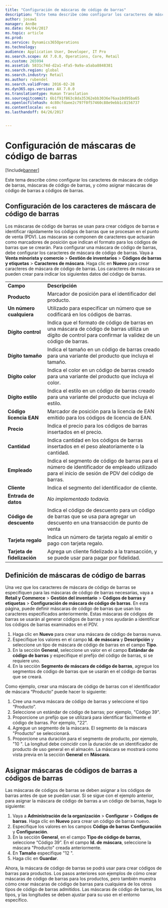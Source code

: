 ```yaml
---
title: "Configuración de máscaras de código de barras"
description: "Este tema describe cómo configurar los caracteres de máscara de código de barras, máscaras de código de barras, y cómo asignar máscaras de código de barras a códigos de barras."
author: josaw1
manager: AnnBe
ms.date: 04/04/2017
ms.topic: article
ms.prod: 
ms.service: Dynamics365Operations
ms.technology: 
audience: Application User, Developer, IT Pro
ms.search.scope: AX 7.0.0, Operations, Core, Retail
ms.custom: 265994
ms.assetid: 5831c74d-d2a1-4fa5-9a9a-a5aba8848381
ms.search.region: global
ms.search.industry: Retail
ms.author: rubendel
ms.search.validFrom: 2016-02-28
ms.dyn365.ops.version: AX 7.0.0
ms.translationtype: Human Translation
ms.sourcegitcommit: 6b1f91f863c8da35362ebb3036e76aa10d95ba65
ms.openlocfilehash: 4c80cfdaee2c797f0f57460c88e9ebb1c8156737
ms.contentlocale: es-es
ms.lasthandoff: 04/26/2017


---
```


# <a name="set-up-bar-code-masks"></a>Configuración de máscaras de código de barras

[!include[banner](includes/banner.md)]


Este tema describe cómo configurar los caracteres de máscara de código de barras, máscaras de código de barras, y cómo asignar máscaras de código de barras a códigos de barras.

<a name="set-up-bar-code-mask-characters"></a>Configuración de los caracteres de máscara de código de barras
-------------------------------

Los máscaras de código de barras se usan para crear códigos de barras e identificar rápidamente los códigos de barras que se procesan en el punto de venta (PDV). Las máscaras se componen de caracteres que actuarán como marcadores de posición que indican el formato para los códigos de barras que se crearán. Para configurar una máscara de código de barras, debe configurar los caracteres de máscara de código de barras. Vaya a **Venta minorista y comercio** &gt; **Gestión de inventarios** &gt; **Códigos de barras y etiquetas** &gt; **Caracteres de máscara**. Haga clic en **Nuevo** para crear caracteres de máscara de código de barras. Los caracteres de máscara se pueden crear para indicar los siguientes datos del código de barras.

|                      |                                                                                                                 |
|----------------------|-----------------------------------------------------------------------------------------------------------------|
| **Campo**            | **Descripción**                                                                                                 |
| **Producto**          | Marcador de posición para el identificador del producto.                                                                                     |
| **Un número cualquiera**       | Utilizado para especificar un número que se codificará en los códigos de barras.                                                  |
| **Dígito control**      | Indica que el formato de código de barras en una máscara de código de barras utiliza un dígito de control para confirmar la validez de un código de barras. |
| **Dígito tamaño**       | Indica el tamaño en un código de barras creado para una variante del producto que incluya el tamaño.                                 |
| **Dígito color**      | Indica el color en un código de barras creado para una variante del producto que incluya el color.                               |
| **Dígito estilo**      | Indica el estilo en un código de barras creado para una variante del producto que incluya el estilo.                             |
| **Código licencia EAN** | Marcador de posición para la licencia de EAN emitido para los códigos de licencia de EAN.                                                       |
| **Precio**            | Indica el precio para los códigos de barras insertados en el precio.                                                                   |
| **Cantidad**         | Indica cantidad en los códigos de barras insertados en el peso aleatoriamente o la cantidad.                                                |
| **Empleado**         | Indica el segmento de código de barras para el número de identificador de empleado utilizado para el inicio de sesión de PDV del código de barras.                                  |
| **Cliente**         | Indica el segmento del identificador de cliente.                                                                                  |
| **Entrada de datos**       | *No implementado todavía.*                                                                                          |
| **Código de descuento**    | Indica el código de descuento para un código de barras que se usa para agregar un descuento en una transacción de punto de venta             |
| **Tarjeta regalo**        | Indica un número de tarjeta regalo al emitir o pago con tarjeta regalo.                                               |
| **Tarjeta de fidelización**     | Agrega un cliente fidelizado a la transacción, y se puede usar para pagar por fidelidad.                             |

## <a name="define-bar-code-masks"></a>Definición de máscaras de código de barras
Una vez que los caracteres de máscara de código de barras se especifiquen para las máscaras de código de barras necesarias, vaya a **Retail y Commerce** &gt; **Gestión del inventario** &gt; **Códigos de barras y etiquetas** &gt; **Configuración de máscara de código de barras**. En esta página, puede definir máscaras de código de barras que usan los caracteres especificados anteriormente. Estas máscaras de códigos de barras se usarán al generar códigos de barras y nos ayudarán a identificar los códigos de barras examinados en el PDV.

1.  Haga clic en **Nuevo** para crear una máscara de código de barras nueva.
2.  Especifique los valores en el campo **Id. de máscara** y **Descripción** y seleccione un tipo de máscara de código de barras en el campo **Tipo**.
3.  En la sección **General**, seleccione un valor en el campo **Estándar de código de barras** y especifique el prefijo del código de barras, si se requiere uno.
4.  En la sección **Segmento de máscara de código de barras**, agregue los segmentos de código de barras que se usarán en el código de barras que se creará.

Como ejemplo, crear una máscara de código de barras con el identificador de máscara “Producto” puede hacer lo siguiente:

1.  Cree una nueva máscara de código de barras y seleccione el tipo “Producto”.
2.  Seleccione un estándar de código de barras; por ejemplo, "Código 39".
3.  Proporcione un prefijo que se utilizará para identificar fácilmente el código de barras. Por ejemplo, "22".
4.  Agregue un segmento de la máscara. El segmento de la máscara "Producto” se seleccionará.
5.  Proporcione una duración para el segmento de producto, por ejemplo, "10 ". La longitud debe coincidir con la duración de un identificador de producto de uso general en el almacén. La máscara se mostrará como vista previa en la sección **General** en **Máscara**.

## <a name="assign-bar-code-masks-to-bar-codes"></a>Asignar máscaras de códigos de barras a códigos de barras
Las máscaras de códigos de barras se deben asignar a los códigos de barras antes de que se puedan usar. Si se sigue con el ejemplo anterior, para asignar la máscara de código de barras a un código de barras, haga lo siguiente:

1.  Vaya a **Administración de la organización** &gt; **Configurar** &gt; **Códigos de barras**. Haga clic en **Nuevo** para crear un código de barras nuevo.
2.  Especifique los valores en los campos **Código de barras** **Configuración** y **Configuración**.
3.  En la sección **General**, en el campo **Tipo de código de barras**, seleccione “Código 39”. En el campo **Id. de** **máscara**, seleccione la máscara "Producto" creada anteriormente.
4.  En **Tamaño** especifique "12 ".
5.  Haga clic en **Guardar**.

Ahora, la máscara de código de barras se podrá usar para crear códigos de barras para productos. Los pasos anteriores son ejemplos de cómo crear máscaras de código de barras para los productos, pero también muestra cómo crear máscaras de código de barras para cualquiera de los otros tipos de código de barras admitidos. Las máscaras de código de barras, los tipos, y las longitudes se deben ajustar para su uso en el entorno específico.




